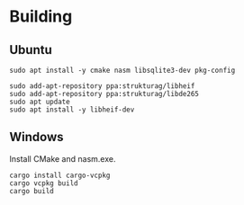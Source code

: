# Building

## Ubuntu

```
sudo apt install -y cmake nasm libsqlite3-dev pkg-config

sudo add-apt-repository ppa:strukturag/libheif
sudo add-apt-repository ppa:strukturag/libde265
sudo apt update
sudo apt install -y libheif-dev
```

## Windows

Install CMake and nasm.exe.

```
cargo install cargo-vcpkg
cargo vcpkg build
cargo build
```

